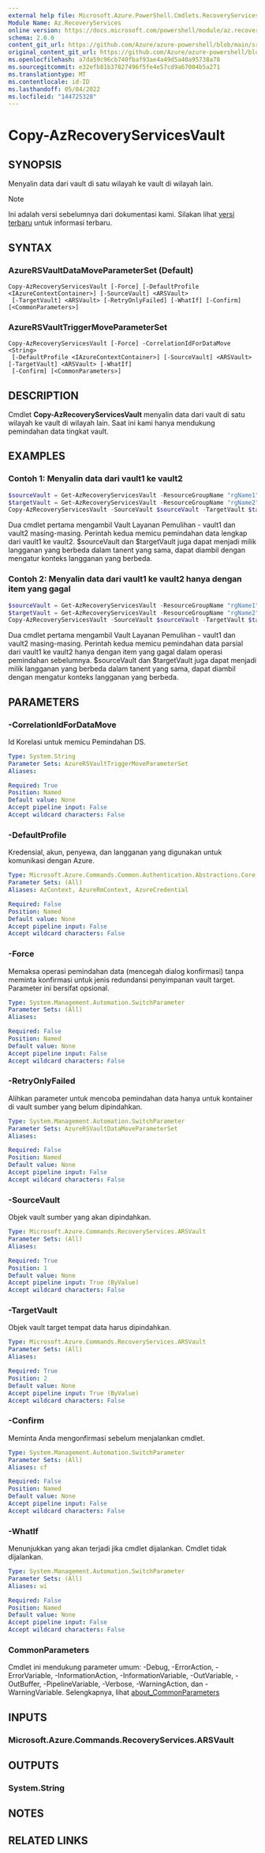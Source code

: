 ```yaml
---
external help file: Microsoft.Azure.PowerShell.Cmdlets.RecoveryServices.Backup.dll-Help.xml
Module Name: Az.RecoveryServices
online version: https://docs.microsoft.com/powershell/module/az.recoveryservices/copy-azrecoveryservicesvault
schema: 2.0.0
content_git_url: https://github.com/Azure/azure-powershell/blob/main/src/RecoveryServices/RecoveryServices/help/Copy-AzRecoveryServicesVault.md
original_content_git_url: https://github.com/Azure/azure-powershell/blob/main/src/RecoveryServices/RecoveryServices/help/Copy-AzRecoveryServicesVault.md
ms.openlocfilehash: a7da59c96cb740fbaf93ae4a49d5a40a95738a78
ms.sourcegitcommit: e32efb81b37827496f5fe4e57cd9a67004b5a271
ms.translationtype: MT
ms.contentlocale: id-ID
ms.lasthandoff: 05/04/2022
ms.locfileid: "144725328"
---
```

# Copy-AzRecoveryServicesVault

## SYNOPSIS
Menyalin data dari vault di satu wilayah ke vault di wilayah lain.

> [!NOTE]
>Ini adalah versi sebelumnya dari dokumentasi kami. Silakan lihat [versi terbaru](/powershell/module/az.recoveryservices/copy-azrecoveryservicesvault) untuk informasi terbaru.

## SYNTAX

### AzureRSVaultDataMoveParameterSet (Default)
```
Copy-AzRecoveryServicesVault [-Force] [-DefaultProfile <IAzureContextContainer>] [-SourceVault] <ARSVault>
 [-TargetVault] <ARSVault> [-RetryOnlyFailed] [-WhatIf] [-Confirm] [<CommonParameters>]
```

### AzureRSVaultTriggerMoveParameterSet
```
Copy-AzRecoveryServicesVault [-Force] -CorrelationIdForDataMove <String>
 [-DefaultProfile <IAzureContextContainer>] [-SourceVault] <ARSVault> [-TargetVault] <ARSVault> [-WhatIf]
 [-Confirm] [<CommonParameters>]
```

## DESCRIPTION
Cmdlet **Copy-AzRecoveryServicesVault** menyalin data dari vault di satu wilayah ke vault di wilayah lain. Saat ini kami hanya mendukung pemindahan data tingkat vault.

## EXAMPLES

### Contoh 1: Menyalin data dari vault1 ke vault2

```powershell
$sourceVault = Get-AzRecoveryServicesVault -ResourceGroupName "rgName1" -Name "vault1"
$targetVault = Get-AzRecoveryServicesVault -ResourceGroupName "rgName2" -Name "vault2"
Copy-AzRecoveryServicesVault -SourceVault $sourceVault -TargetVault $targetVault
```

Dua cmdlet pertama mengambil Vault Layanan Pemulihan - vault1 dan vault2 masing-masing. Perintah kedua memicu pemindahan data lengkap dari vault1 ke vault2. $sourceVault dan $targetVault juga dapat menjadi milik langganan yang berbeda dalam tanent yang sama, dapat diambil dengan mengatur konteks langganan yang berbeda.

### Contoh 2: Menyalin data dari vault1 ke vault2 hanya dengan item yang gagal

```powershell
$sourceVault = Get-AzRecoveryServicesVault -ResourceGroupName "rgName1" -Name "vault1"
$targetVault = Get-AzRecoveryServicesVault -ResourceGroupName "rgName2" -Name "vault2"
Copy-AzRecoveryServicesVault -SourceVault $sourceVault -TargetVault $targetVault -RetryOnlyFailed
```

Dua cmdlet pertama mengambil Vault Layanan Pemulihan - vault1 dan vault2 masing-masing.
Perintah kedua memicu pemindahan data parsial dari vault1 ke vault2 hanya dengan item yang gagal dalam operasi pemindahan sebelumnya.
$sourceVault dan $targetVault juga dapat menjadi milik langganan yang berbeda dalam tanent yang sama, dapat diambil dengan mengatur konteks langganan yang berbeda.

## PARAMETERS

### -CorrelationIdForDataMove
Id Korelasi untuk memicu Pemindahan DS.

```yaml
Type: System.String
Parameter Sets: AzureRSVaultTriggerMoveParameterSet
Aliases:

Required: True
Position: Named
Default value: None
Accept pipeline input: False
Accept wildcard characters: False
```

### -DefaultProfile
Kredensial, akun, penyewa, dan langganan yang digunakan untuk komunikasi dengan Azure.

```yaml
Type: Microsoft.Azure.Commands.Common.Authentication.Abstractions.Core.IAzureContextContainer
Parameter Sets: (All)
Aliases: AzContext, AzureRmContext, AzureCredential

Required: False
Position: Named
Default value: None
Accept pipeline input: False
Accept wildcard characters: False
```

### -Force
Memaksa operasi pemindahan data (mencegah dialog konfirmasi) tanpa meminta konfirmasi untuk jenis redundansi penyimpanan vault target. Parameter ini bersifat opsional. 

```yaml
Type: System.Management.Automation.SwitchParameter
Parameter Sets: (All)
Aliases:

Required: False
Position: Named
Default value: None
Accept pipeline input: False
Accept wildcard characters: False
```

### -RetryOnlyFailed
Alihkan parameter untuk mencoba pemindahan data hanya untuk kontainer di vault sumber yang belum dipindahkan.

```yaml
Type: System.Management.Automation.SwitchParameter
Parameter Sets: AzureRSVaultDataMoveParameterSet
Aliases:

Required: False
Position: Named
Default value: None
Accept pipeline input: False
Accept wildcard characters: False
```

### -SourceVault
Objek vault sumber yang akan dipindahkan.

```yaml
Type: Microsoft.Azure.Commands.RecoveryServices.ARSVault
Parameter Sets: (All)
Aliases:

Required: True
Position: 1
Default value: None
Accept pipeline input: True (ByValue)
Accept wildcard characters: False
```

### -TargetVault
Objek vault target tempat data harus dipindahkan.

```yaml
Type: Microsoft.Azure.Commands.RecoveryServices.ARSVault
Parameter Sets: (All)
Aliases:

Required: True
Position: 2
Default value: None
Accept pipeline input: True (ByValue)
Accept wildcard characters: False
```

### -Confirm
Meminta Anda mengonfirmasi sebelum menjalankan cmdlet.

```yaml
Type: System.Management.Automation.SwitchParameter
Parameter Sets: (All)
Aliases: cf

Required: False
Position: Named
Default value: None
Accept pipeline input: False
Accept wildcard characters: False
```

### -WhatIf
Menunjukkan yang akan terjadi jika cmdlet dijalankan. Cmdlet tidak dijalankan.

```yaml
Type: System.Management.Automation.SwitchParameter
Parameter Sets: (All)
Aliases: wi

Required: False
Position: Named
Default value: None
Accept pipeline input: False
Accept wildcard characters: False
```

### CommonParameters
Cmdlet ini mendukung parameter umum: -Debug, -ErrorAction, -ErrorVariable, -InformationAction, -InformationVariable, -OutVariable, -OutBuffer, -PipelineVariable, -Verbose, -WarningAction, dan -WarningVariable. Selengkapnya, lihat [about_CommonParameters](http://go.microsoft.com/fwlink/?LinkID=113216)

## INPUTS

### Microsoft.Azure.Commands.RecoveryServices.ARSVault

## OUTPUTS

### System.String

## NOTES

## RELATED LINKS
